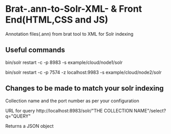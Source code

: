 # Brat-.ann-to-Solr-XML- & Front End(HTML,CSS and JS)
Annotation files(.ann) from brat tool to XML for Solr indexing

## Useful commands
bin/solr restart -c -p 8983 -s example/cloud/node1/solr

bin/solr restart -c -p 7574 -z localhost:9983 -s example/cloud/node2/solr

##  Changes to be made to match your solr indexing

Collection name and the port number as per your configuration

URL for query
http://localhost:8983/solr/"THE COLLECTION NAME"/select?q="QUERY"

Returns a JSON object

